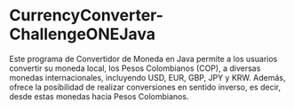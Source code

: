 # CurrencyConverter-ChallengeONEJava
Este programa de Convertidor de Moneda en Java permite a los usuarios convertir su moneda local, los Pesos Colombianos (COP), a diversas monedas internacionales, incluyendo USD, EUR, GBP, JPY y KRW. Además, ofrece la posibilidad de realizar conversiones en sentido inverso, es decir, desde estas monedas hacia Pesos Colombianos. 
